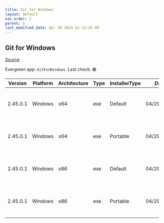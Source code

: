 ```yaml
---
title: Git for Windows
layout: default
nav_order: 2
parent: G
last_modified_date: Apr 30 2024 at 12:26 AM
---
```


## Git for Windows

[Source](https://gitforwindows.org/)

Evergreen app: `GitForWindows`. Last check: 🟢

| Version  | Platform | Architecture | Type | InstallerType | Date       | Size     | URI                                                                                                                                                                                                                        |
| -------- | -------- | ------------ | ---- | ------------- | ---------- | -------- | -------------------------------------------------------------------------------------------------------------------------------------------------------------------------------------------------------------------------- |
| 2.45.0.1 | Windows  | x64          | exe  | Default       | 04/29/2024 | 67797640 | [https://github.com/git-for-windows/git/releases/download/v2.45.0.windows.1/Git-2.45.0-64-bit.exe](https://github.com/git-for-windows/git/releases/download/v2.45.0.windows.1/Git-2.45.0-64-bit.exe)                       |
| 2.45.0.1 | Windows  | x64          | exe  | Portable      | 04/29/2024 | 62741680 | [https://github.com/git-for-windows/git/releases/download/v2.45.0.windows.1/PortableGit-2.45.0-64-bit.7z.exe](https://github.com/git-for-windows/git/releases/download/v2.45.0.windows.1/PortableGit-2.45.0-64-bit.7z.exe) |
| 2.45.0.1 | Windows  | x86          | exe  | Default       | 04/29/2024 | 63120904 | [https://github.com/git-for-windows/git/releases/download/v2.45.0.windows.1/Git-2.45.0-32-bit.exe](https://github.com/git-for-windows/git/releases/download/v2.45.0.windows.1/Git-2.45.0-32-bit.exe)                       |
| 2.45.0.1 | Windows  | x86          | exe  | Portable      | 04/29/2024 | 59698872 | [https://github.com/git-for-windows/git/releases/download/v2.45.0.windows.1/PortableGit-2.45.0-32-bit.7z.exe](https://github.com/git-for-windows/git/releases/download/v2.45.0.windows.1/PortableGit-2.45.0-32-bit.7z.exe) |
